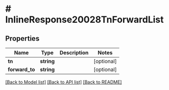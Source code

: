 # # InlineResponse20028TnForwardList

## Properties

Name | Type | Description | Notes
------------ | ------------- | ------------- | -------------
**tn** | **string** |  | [optional]
**forward_to** | **string** |  | [optional]

[[Back to Model list]](../../README.md#models) [[Back to API list]](../../README.md#endpoints) [[Back to README]](../../README.md)
